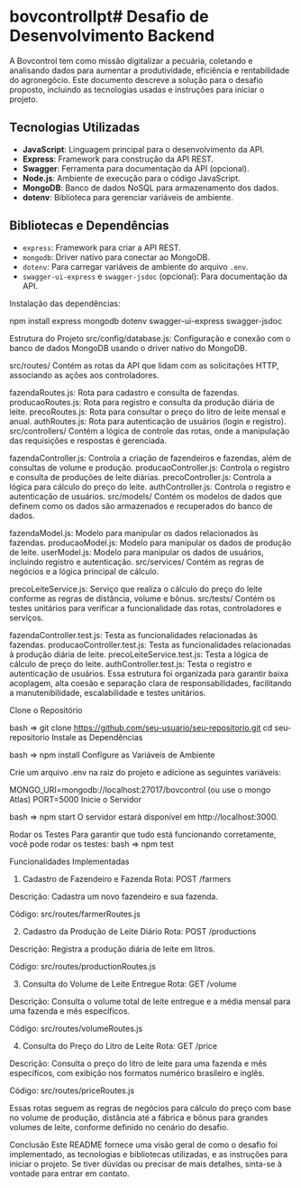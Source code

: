 # bovcontrollpt# Desafio de Desenvolvimento Backend


A Bovcontrol tem como missão digitalizar a pecuária, coletando e analisando dados para aumentar a produtividade, eficiência e rentabilidade do agronegócio. Este documento descreve a solução para o desafio proposto, incluindo as tecnologias usadas e instruções para iniciar o projeto.

## Tecnologias Utilizadas

- **JavaScript**: Linguagem principal para o desenvolvimento da API.
- **Express**: Framework para construção da API REST.
- **Swagger**: Ferramenta para documentação da API (opcional).
- **Node.js**: Ambiente de execução para o código JavaScript.
- **MongoDB**: Banco de dados NoSQL para armazenamento dos dados.
- **dotenv**: Biblioteca para gerenciar variáveis de ambiente.

## Bibliotecas e Dependências

- `express`: Framework para criar a API REST.
- `mongodb`: Driver nativo para conectar ao MongoDB.
- `dotenv`: Para carregar variáveis de ambiente do arquivo `.env`.
- `swagger-ui-express` e `swagger-jsdoc` (opcional): Para documentação da API.

Instalação das dependências:


npm install express mongodb dotenv swagger-ui-express swagger-jsdoc


Estrutura do Projeto
src/config/database.js:
Configuração e conexão com o banco de dados MongoDB usando o driver nativo do MongoDB.

src/routes/
Contém as rotas da API que lidam com as solicitações HTTP, associando as ações aos controladores.

fazendaRoutes.js: Rota para cadastro e consulta de fazendas.
producaoRoutes.js: Rota para registro e consulta da produção diária de leite.
precoRoutes.js: Rota para consultar o preço do litro de leite mensal e anual.
authRoutes.js: Rota para autenticação de usuários (login e registro).
src/controllers/
Contém a lógica de controle das rotas, onde a manipulação das requisições e respostas é gerenciada.

fazendaController.js: Controla a criação de fazendeiros e fazendas, além de consultas de volume e produção.
producaoController.js: Controla o registro e consulta de produções de leite diárias.
precoController.js: Controla a lógica para cálculo do preço do leite.
authController.js: Controla o registro e autenticação de usuários.
src/models/
Contém os modelos de dados que definem como os dados são armazenados e recuperados do banco de dados.

fazendaModel.js: Modelo para manipular os dados relacionados às fazendas.
producaoModel.js: Modelo para manipular os dados de produção de leite.
userModel.js: Modelo para manipular os dados de usuários, incluindo registro e autenticação.
src/services/
Contém as regras de negócios e a lógica principal de cálculo.

precoLeiteService.js: Serviço que realiza o cálculo do preço do leite conforme as regras de distância, volume e bônus.
src/tests/
Contém os testes unitários para verificar a funcionalidade das rotas, controladores e serviços.

fazendaController.test.js: Testa as funcionalidades relacionadas às fazendas.
producaoController.test.js: Testa as funcionalidades relacionadas à produção diária de leite.
precoLeiteService.test.js: Testa a lógica de cálculo de preço do leite.
authController.test.js: Testa o registro e autenticação de usuários.
Essa estrutura foi organizada para garantir baixa acoplagem, alta coesão e separação clara de responsabilidades, facilitando a manutenibilidade, escalabilidade e testes unitários.




Clone o Repositório

bash => git clone https://github.com/seu-usuario/seu-repositorio.git
cd seu-repositorio
Instale as Dependências

bash => npm install
Configure as Variáveis de Ambiente

Crie um arquivo .env na raiz do projeto e adicione as seguintes variáveis:


MONGO_URI=mongodb://localhost:27017/bovcontrol (ou use o mongo Atlas)
PORT=5000
Inicie o Servidor

bash => npm start
O servidor estará disponível em http://localhost:3000.

Rodar os Testes
Para garantir que tudo está funcionando corretamente, você pode rodar os testes:
bash => npm test



Funcionalidades Implementadas
1. Cadastro de Fazendeiro e Fazenda
Rota: POST /farmers

Descrição: Cadastra um novo fazendeiro e sua fazenda.

Código: src/routes/farmerRoutes.js

2. Cadastro da Produção de Leite Diário
Rota: POST /productions

Descrição: Registra a produção diária de leite em litros.

Código: src/routes/productionRoutes.js

3. Consulta do Volume de Leite Entregue
Rota: GET /volume

Descrição: Consulta o volume total de leite entregue e a média mensal para uma fazenda e mês específicos.

Código: src/routes/volumeRoutes.js

4. Consulta do Preço do Litro de Leite
Rota: GET /price

Descrição: Consulta o preço do litro de leite para uma fazenda e mês específicos, com exibição nos formatos numérico brasileiro e inglês.

Código: src/routes/priceRoutes.js

Essas rotas seguem as regras de negócios para cálculo do preço com base no volume de produção, distância até a fábrica e bônus para grandes volumes de leite, conforme definido no cenário do desafio.

Conclusão
Este README fornece uma visão geral de como o desafio foi implementado, as tecnologias e bibliotecas utilizadas, e as instruções para iniciar o projeto. Se tiver dúvidas ou precisar de mais detalhes, sinta-se à vontade para entrar em contato.